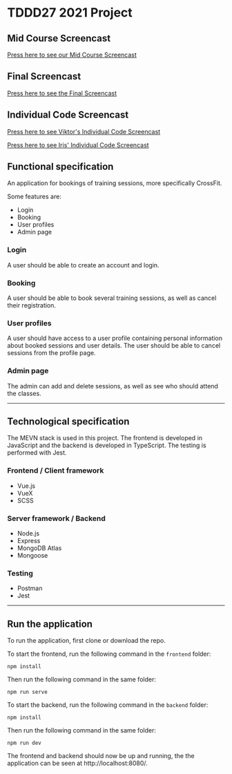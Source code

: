 # TDDD27 2021 Project

## Mid Course Screencast
[Press here to see our Mid Course Screencast](https://youtu.be/HxZI2T2IaQQ)
## Final Screencast
[Press here to see the Final Screencast](https://youtu.be/SEtRcUmYM6k)
## Individual Code Screencast
[Press here to see Viktor's Individual Code Screencast](https://youtu.be/kXMIoHArmZI)

[Press here to see Iris' Individual Code Screencast](https://youtu.be/RdT7QQBKfec)

## Functional specification
An application for bookings of training sessions, more specifically CrossFit. 

Some features are:
- Login
- Booking
- User profiles
- Admin page

### Login
A user should be able to create an account and login.

### Booking
A user should be able to book several training sessions, as well as cancel their registration.

### User profiles
A user should have access to a user profile containing personal information about booked sessions and user details. The user should be able to cancel sessions from the profile page.

### Admin page
The admin can add and delete sessions, as well as see who should attend the classes.

***

## Technological specification
The MEVN stack is used in this project. The frontend is developed in JavaScript and the backend is developed in TypeScript. The testing is performed with Jest.

### Frontend / Client framework
- Vue.js
- VueX
- SCSS

### Server framework / Backend
- Node.js
- Express
- MongoDB Atlas
- Mongoose

### Testing
- Postman
- Jest

***

## Run the application

To run the application, first clone or download the repo.

To start the frontend, run the following command in the ``frontend`` folder:

```
npm install
```

Then run the following command in the same folder:

```
npm run serve
```

To start the backend, run the following command in the ``backend`` folder:

```
npm install
```

Then run the following command in the same folder:

```
npm run dev
```

The frontend and backend should now be up and running, the the application can be seen at http://localhost:8080/.